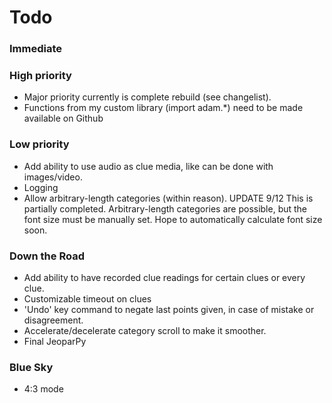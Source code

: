 # Todo #

### Immediate ###

### High priority ###
* Major priority currently is complete rebuild (see changelist).
* Functions from my custom library (import adam.*) need to be made available on Github

### Low priority ###
* Add ability to use audio as clue media, like can be done with images/video.
* Logging
* Allow arbitrary-length categories (within reason).
	UPDATE 9/12
	This is partially completed. Arbitrary-length categories are
	possible, but the font size must be manually set. Hope to
	automatically calculate font size soon.

### Down the Road ###
* Add ability to have recorded clue readings for certain clues or every clue.
* Customizable timeout on clues
* 'Undo' key command to negate last points given, in case of mistake or disagreement.
* Accelerate/decelerate category scroll to make it smoother.
* Final JeoparPy

### Blue Sky ###
* 4:3 mode
